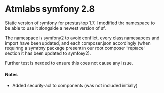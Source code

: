 # Atmlabs symfony 2.8

Static version of symfony for prestashop 1.7. I modified the namespace to be able to use it alongside a newest version of sf.

The namespace is symfony2 to avoid conflict, every class namesapces and import have been updated, and each composer.json
accordingly (when requiring a symfony package present in our root composer "replace" section it has been updated to symfony2).

Further test is needed to ensure this does not cause any issue.

#### Notes

- Added security-acl to components (was not included initially)
